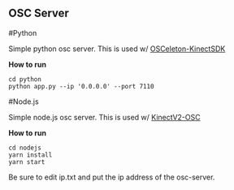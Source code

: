 OSC Server
----------

#Python

Simple python osc server.  This is used w/ [OSCeleton-KinectSDK](https://github.com/Zillode/OSCeleton-KinectSDK/)

**How to run**
```
cd python
python app.py --ip '0.0.0.0' --port 7110
```

#Node.js

Simple node.js osc server.  This is used w/ [KinectV2-OSC](https://github.com/microcosm/KinectV2-OSC)

**How to run**
```
cd nodejs
yarn install
yarn start
```

Be sure to edit ip.txt and put the ip address of the osc-server.
